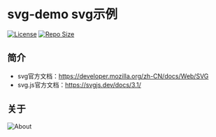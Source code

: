 # svg-demo svg示例

[![License](https://img.shields.io/github/license/ALI1416/svg-demo?label=License)](https://opensource.org/licenses/BSD-3-Clause)
[![Repo Size](https://img.shields.io/github/repo-size/ALI1416/svg-demo?label=Repo%20Size&color=success)](https://github.com/ALI1416/svg-demo/archive/refs/heads/master.zip)

## 简介

- svg官方文档：<https://developer.mozilla.org/zh-CN/docs/Web/SVG>
- svg.js官方文档：<https://svgjs.dev/docs/3.1/>

## 关于

<picture>
  <source media="(prefers-color-scheme: dark)" srcset="https://www.404z.cn/images/about.dark.svg">
  <img alt="About" src="https://www.404z.cn/images/about.light.svg">
</picture>
